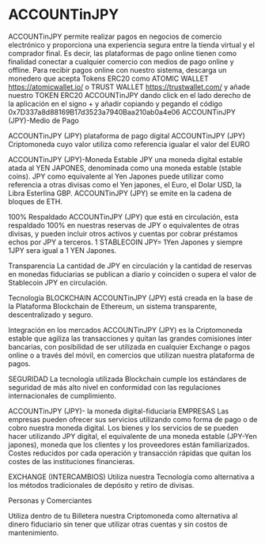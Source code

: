 # ACCOUNTinJPY
ACCOUNTinJPY permite realizar pagos en negocios de comercio electrónico y proporciona una experiencia segura entre la tienda virtual y el comprador final. Es decir, las plataformas de pago online tienen como finalidad conectar a cualquier comercio con medios de pago online y offline. Para recibir pagos online con nuestro sistema, descarga un monedero que acepta Tokens ERC20 como ATOMIC WALLET https://atomicwallet.io/  o TRUST WALLET https://trustwallet.com/ y añade nuestro TOKEN ERC20 ACCOUNTinJPY dando click en el lado derecho de la aplicación en el signo + y añadir copiando y pegando el código 0x7D337a8d88169B17d3523a7940Baa210ab0a4e06
ACCOUNTinJPY (JPY)-Medio de Pago

ACCOUNTinJPY  (JPY) plataforma de pago digital
ACCOUNTinJPY (JPY) Criptomoneda cuyo valor utiliza como referencia igualar el valor del EURO

ACCOUNTinJPY (JPY)-Moneda Estable
JPY una moneda digital estable atada al YEN JAPONES, denominada como una moneda estable (stable coins).
JPY como equivalente al Yen Japones puede utilizar como referencia a otras divisas como el Yen japones, el Euro, el Dolar USD, la Libra Esterlina GBP. 
ACCOUNTinJPY (JPY) se emite en la cadena de bloques de ETH.

100% Respaldado
ACCOUNTinJPY (JPY) que está en circulación, esta respaldado 100% en nuestras reservas de JPY o equivalentes de otras divisas, y pueden incluir otros activos y cuentas por cobrar préstamos echos por JPY a terceros. 1 STABLECOIN JPY= 1Yen Japones y siempre 1JPY sera igual a 1 YEN Japones.

Transparencia
La cantidad de JPY en circulación y la cantidad de reservas en monedas fiduciarias se publican a diario y coinciden o supera el valor de Stablecoin JPY  en circulación.

Tecnología BLOCKCHAIN
ACCOUNTinJPY (JPY) está creada en la base de la Plataforma Blockchain de Ethereum, un sistema transparente, descentralizado y seguro.

Integración en los mercados
ACCOUNTinJPY (JPY) es la Criptomoneda estable que agiliza las transacciones y quitan las grandes comisiones ínter bancarias, con posibilidad de ser utilizada en cualquier Exchange o pagos online o a través del móvil, en comercios que utilizan nuestra plataforma de pagos.

SEGURIDAD
La tecnología utilizada Blockchain cumple los estándares de seguridad de más alto nivel en conformidad con las regulaciones internacionales de cumplimiento.

ACCOUNTinJPY (JPY)- la moneda digital-fiduciaria
EMPRESAS
Las empresas pueden ofrecer sus servicios utilizando como forma de pago o de cobro nuestra moneda digital.
Los bienes y los servicios de se pueden hacer utilizando JPY digital, el equivalente de una moneda estable (JPY-Yen japones), moneda que los clientes y los proveedores están familiarizados.
Costes reducidos por cada operación y transacción rápidas que quitan los costes de las instituciones financieras.

EXCHANGE (INTERCAMBIOS)
Utiliza nuestra Tecnología como alternativa a los métodos tradicionales de depósito y retiro de divisas.

Personas y Comerciantes

Utiliza dentro de tu Billetera nuestra Criptomoneda como alternativa al dinero fiduciario sin tener que utilizar otras cuentas y sin costos de mantenimiento.
